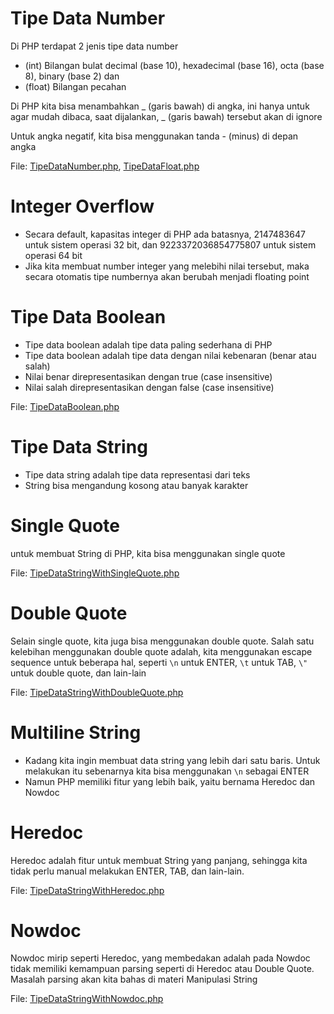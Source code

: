 # Tipe Data Number

Di PHP terdapat 2 jenis tipe data number

- (int) Bilangan bulat decimal (base 10), hexadecimal (base 16), octa (base 8), binary (base 2) dan
- (float) Bilangan pecahan

Di PHP kita bisa menambahkan _ (garis bawah) di angka, ini hanya untuk agar mudah dibaca, saat dijalankan, _ (garis bawah) tersebut akan di ignore

Untuk angka negatif, kita bisa menggunakan tanda - (minus) di depan angka

File: [TipeDataNumber.php](/php-dasar/tipe-data/TipeDataNumber.php), [TipeDataFloat.php](/php-dasar/tipe-data/TipeDataFloat.php) 

# Integer Overflow

- Secara default, kapasitas integer di PHP ada batasnya, 2147483647 untuk sistem operasi 32 bit, dan 9223372036854775807 untuk sistem operasi 64 bit
- Jika kita membuat number integer yang melebihi nilai tersebut, maka secara otomatis tipe numbernya akan berubah menjadi floating point

# Tipe Data Boolean

- Tipe data boolean adalah tipe data paling sederhana di PHP
- Tipe data boolean adalah tipe data dengan nilai kebenaran (benar atau salah)
- Nilai benar direpresentasikan dengan true (case insensitive)
- Nilai salah direpresentasikan dengan false (case insensitive)

File: [TipeDataBoolean.php](/php-dasar/tipe-data/TipeDataBoolean.php)

# Tipe Data String

- Tipe data string adalah tipe data representasi dari teks
- String bisa mengandung kosong atau banyak karakter

# Single Quote

untuk membuat String di PHP, kita bisa menggunakan single quote

File: [TipeDataStringWithSingleQuote.php](/php-dasar/tipe-data/TipeDataStringWithSingleQuote.php)

# Double Quote

Selain single quote, kita juga bisa menggunakan double quote. Salah satu kelebihan menggunakan double quote adalah, kita menggunakan escape sequence untuk beberapa hal, seperti `\n` untuk ENTER, `\t` untuk TAB, `\"` untuk double quote, dan lain-lain

File: [TipeDataStringWithDoubleQuote.php](/php-dasar/tipe-data/TipeDataStringWithDoubleQuote.php)

# Multiline String

- Kadang kita ingin membuat data string yang lebih dari satu baris. Untuk melakukan itu sebenarnya kita bisa menggunakan `\n` sebagai ENTER
- Namun PHP memiliki fitur yang lebih baik, yaitu bernama Heredoc dan Nowdoc

# Heredoc

Heredoc adalah fitur untuk membuat String yang panjang, sehingga kita tidak perlu manual melakukan ENTER, TAB, dan lain-lain.

File: [TipeDataStringWithHeredoc.php](/php-dasar/tipe-data/TipeDataStringWithHeredoc.php)

# Nowdoc

Nowdoc mirip seperti Heredoc, yang membedakan adalah pada Nowdoc tidak memiliki kemampuan parsing seperti di Heredoc atau Double Quote. Masalah parsing akan kita bahas di materi Manipulasi String

File: [TipeDataStringWithNowdoc.php](/php-dasar/tipe-data/TipeDataStringWithNowdoc.php)

